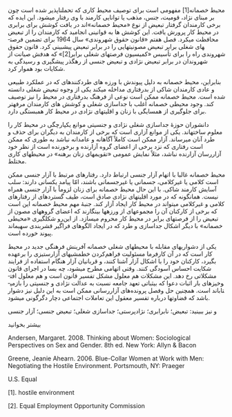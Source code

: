   محیط خصمانه[1] مفهومی است برای توصیف محیط کاری که تحمل­ناپذیر شده است چون بر مبنای نژاد، قومیت، جنس، مذهب یا توانایی کارمند با وی رفتار می­شود. این ایده که برخی کارمندان گرفتار تبعیض از نوع «محیط خصمانه»­اند در بافت کوشش برای برابری در محیط کار پرورش یافت. این کوشش­ ها به قوانینی انجامید که کارمندان را از تبعیض محافظت می­کرد. فصل هفتم «قانون حقوق شهروندی» سال 1964 برای تضمین فرصت­های شغلی برابر تبعیض مصونیت­هایی را در برابر تبعیض پیش­بینی کرد. قانون حقوق شهروندی راه را برای تأسیس «کمیسیون فرصت­های شغلی برابر[2]» که هدفش صیانت از شهروندان در برابر تبعیض نژادی و تبعیض جنسی از رهگذر پیشگیری و رسیدگی به شکایات بود هموار کرد.

بنابراین، محیط خصمانه به دلیل پیوندش با ورزه ­های طردکننده­ای که در عملکرد طبیعی و عادی کارمندان شاکی از بدرفتاری مداخله می­کند یکی از وجوه تبعیض شغلی دانسته شده است. محیط خصمانه ممکن است نوعی از فرهنگ بدرفتاری در محیط را نیز توصیف کند. وجود محیطی خصمانه اغلب با جداسازی شغلی و کوشش های کارمندان مرفه­تر برای جلوگیری از همسایگی با زنان و اقلیت­های نژادی در محیط کار همبستگی دارد.

دانشوران حوزۀ جداسازی شغلی نژادی و جنسیتی موانع یکپارچگی در محیط کار را معلوم ساخته­اند. یکی از موانع آزاری است که برخی از کارمندان به دیگران برای حذف و طرد آنان می­رساند. آزار ممکن است کاملاً آگاهانه و عامدانه نباشد به طوری که ممکن است رفتاری که نزد برخی از اعضای گروه آزارنده و برخورنده است از نظر خود آزاررسان آزارنده نباشد، مثلاً نمایش عمومی «تقویم­های زنان برهنه» در محیط­های کاری مختلط.

محیط خصمانه غالبا با اتهام آزار جنسی ارتباط دارد. رفتارهای مرتبط با آزار جنسی ممکن است کلامی یا غیرکلامی، جسمانی یا غیرجسمانی باشند، امّا پیامد یکسانی دارند: سلب آسایش کارمند شاکی. با این حال محیط­ خصمانه برای زنان لزوماً با آزار جنسی همراه نیست. همانگونه که در مورد اقلیت­های نژادی صادق است، طیف گسترده­ای از رفتارهای کلامی و غیرکلامی می­تواند در محیط کار ایجاد آزار کند. جنبۀ مهم محیط خصمانه این است که برخی از کارکنان آن را مجموعه­ای از ورزه­ها بینگارند که اعضای گروه­های مصون از تبعیض را از فرصت­های برابر در محیط کار محروم می­سازد. از این‌رو شکل­گیری «محیطی خصمانه» با دیگر اشکال جداسازی و طرد که در ایجاد الگوهای فراگیر قشربندی سهیم­اند پیوند خورده است.

یکی از دشواری­های مقابله با محیط­های شغلی خصمانه آفرینش فرهنگی جدید در محیط کار است که در آن کارفرما مسئولیت فراهم‌کردن خط­مشی­های آزارستیزی را برعهده بگیرد، کارکنان خود را با اشکال آزار آشنا کنند، و قربانیان آزار هنگام استفاده از فرایند شکایت احساس آسودگی کنند. وقتی اتهامی مطرح می‏شود، چه بسا در اجرای قانون مشکلاتی رخ دهد. این مشکلات هم معلول مشکل تفسیر قانون است و هم معلول افت­وخیزهای بار اثبات دعوا که بی­ثباتی تعهد جامعه نسبت به عدالت نژادی و جنسیتی را بازمی­تاباند است. همچنین حل­ وفصل پرونده‌های آزاررسانی ممکن است به این دلیل نیز دشوار باشد که قضاوت­ها درباره تفسیر معقول این تعاملات اجتماعی دچار دگرگونی­ می­شود.

و نیز ببینید: تبعیض؛ نابرابری؛ نژادپرستی؛ جداسازی شغلی؛ تبعیض جنسی؛ آزار جنسی

بیشتر بخوانید

Andersen, Margaret. 2008. Thinking about Women: Sociological Perspectives on Sex and Gender. 8th ed. New York: Allyn & Bacon

Greene, Jeanie Ahearn. 2006. Blue-Collar Women at Work with Men: Negotiating the Hostile Environment. Portsmouth, NY: Praeger

 U.S. Equal

 [1]. hostile environment

 [2]. Equal Employment Opportunity Commission

 

 

 

 